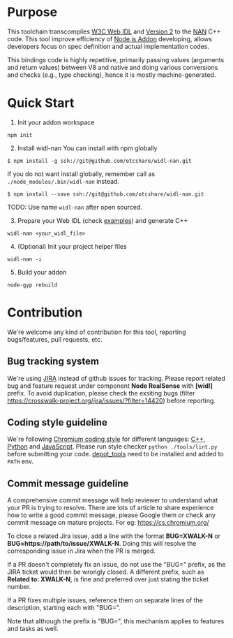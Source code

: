 # Purpose

This toolchain transcompiles [W3C Web IDL](https://www.w3.org/TR/WebIDL/) and [Version 2](https://heycam.github.io/webidl/) to the [NAN](https://github.com/nodejs/nan) C++ code. This tool improve efficiency of [Node.js Addon](https://nodejs.org/api/addons.html) developing, allows developers focus on spec definition and actual implementation codes.

This bindings code is highly repetitive, primarily passing values (arguments and return values) between V8 and native and doing various conversions and checks (e.g., type checking), hence it is mostly machine-generated.

# Quick Start
1. Init your addon workspace
```
npm init
```

2. Install widl-nan
You can install with npm globally
```
$ npm install -g ssh://git@github.com/otcshare/widl-nan.git
```
If you do not want install globally, remember call as `./node_modules/.bin/widl-nan` instead.
```
$ npm install --save ssh://git@github.com/otcshare/widl-nan.git
```
TODO: Use name `widl-nan` after open sourced.

3. Prepare your Web IDL (check [examples](https://github.com/otcshare/widl-nan/tree/master/test)) and generate C++
```
widl-nan <your_widl_file>
```

4. (Optional) Init your project helper files
```
widl-nan -i
```

5. Build your addon
```
node-gyp rebuild
```

# Contribution
We're welcome any kind of contribution for this tool, reporting bugs/features, pull requests, etc.

## Bug tracking system

We're using [JIRA](https://crosswalk-project.org/jira) instead of github issues for tracking. Please report related bug and feature request under component **Node RealSense** with **[widl]** prefix. To avoid duplication, please check the exsiting bugs (filter https://crosswalk-project.org/jira/issues/?filter=14420) before reporting.

## Coding style guideline

We're following [Chromium coding style](https://chromium.googlesource.com/chromium/src/+/master/styleguide/styleguide.md) for different languages: [C++](https://chromium.googlesource.com/chromium/src/+/master/styleguide/c++/c++.md), [Python](https://google.github.io/styleguide/pyguide.html) and [JavaScript](https://google.github.io/styleguide/javascriptguide.xml). Please run style checker `python ./tools/lint.py` before submitting your code. [depot_tools](https://www.chromium.org/developers/how-tos/install-depot-tools) need to be installed and added to `PATH` env.

## Commit message guideline
A comprehensive commit message will help reviewer to understand what your PR is trying to resolve. There are lots of article to share experience how to write a good commit message, please Google them or check any commit message on mature projects. For eg: https://cs.chromium.org/

To close a related Jira issue, add a line with the format **BUG=XWALK-N** or **BUG=https://path/to/issue/XWALK-N**. Doing this will resolve the corresponding issue in Jira when the PR is merged.

If a PR doesn't completely fix an issue, do not use the "BUG=" prefix, as the JIRA ticket would then be wrongly closed. A different prefix, such as **Related to: XWALK-N**, is fine and preferred over just stating the ticket number.

If a PR fixes multiple issues, reference them on separate lines of the description, starting each with "BUG=".

Note that although the prefix is "BUG=", this mechanism applies to features and tasks as well.
